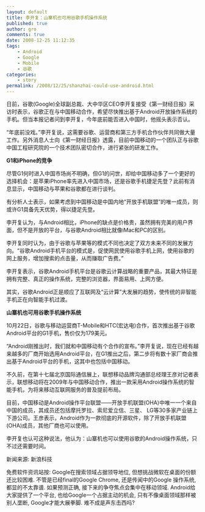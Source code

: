 ```yaml
---
layout: default
title: 李开复：山寨机也可用谷歌手机操作系统
published: true
author: gro
comments: true
date: 2008-12-25 11:12:35
tags:
    - Android
    - Google
    - Mobile
    - 谷歌
categories:
    - story
permalink: /2008/12/25/shanzhai-could-use-android.html
---
```

日前，谷歌(Google)全球副总裁、大中华区CEO李开复接受《第一财经日报》采访时表示，谷歌正在与中国移动合作，希望尽快推出基于Android开放操作系统的手机。但当本报记者问到李开复，今年底前能否进入中国时，他摇头表示否认。

“年底前没戏。”李开复说，这需要谷歌、运营商和第三方手机合作伙伴共同做大量工作。另外消息人士向《第一财经日报》透露，目前中国移动的一个团队正与谷歌中国工程研究院的一个技术团队密切合作，进行紧张的研发工作。


  


**G1和iPhone的竞争**

尽管G1何时进入中国市场尚不明确，但G1的问世，却给中国移动多了一个更好的选择机会：是苹果iPhone率先进入中国市场，还是谷歌手机捷足先登？此前有消息显示，中国移动与苹果和谷歌都在进行谈判。



有分析人士表示，如果考虑到中国移动是中国内地“开放手机联盟”的唯一成员，则或许G1具备先天优势，得以捷足先登。

李开复认为，与Android相比，iPhone的缺点是价格贵，虽然拥有完美的用户界面，但不是开放的平台，与谷歌Android相比就像iMac和PC的区别。

李开复同时认为，由于谷歌与苹果等的模式不同也决定了双方未来不同的发展方向。“谷歌Android手机平台的模式是，促使网民使用谷歌手机上网，使用谷歌的网上服务，增加搜索的点击量，从而赚取广告费。”

李开复表示，谷歌Android手机平台是谷歌云计算战略的重要产品，其最大特征是拥有完整、真正的操作系统，完整的浏览器，界面易用、上网方便。

其实，谷歌Android正是顺应了互联网及“云计算”大发展的趋势，使传统的非智能手机正在向智能手机过渡。

**山寨机也可用谷歌手机操作系统**

10月22日，谷歌与移动运营商T-Mobile和HTC(宏达电)合作，首次推出基于谷歌Android平台的G1手机，售价仅为179美元。

“Android刚推出时，我们就和中国移动有个合作的宣布。”李开复说，现在已经有越来越多的厂商开始选用Android平台，在G1推出之后，第二步将有数十家厂商会推出基于Android平台的手机，这其中也包括中国移动。

不久前，在第十七届北京国际通信展上，联想移动品牌沟通部总经理王彦对记者表示，联想移动将在2009年与中国移动合作，推出一款采用Android操作系统的智能手机，为将来移动互联网服务的普及提前布局。

目前，中国移动是Android操作平台联盟——开放手机联盟(OHA)中唯一一个来自中国的成员，其成员还包括摩托罗拉、索尼爱立信、三星、 LG等30多家产业链上下游公司。王彦表示，Android作为一款彻底的开源软件，除了开放手机联盟(OHA)成员，其他厂商也可以使用。

李开复也认可这种说法，他认为：山寨机也可以使用谷歌的Android操作系统，只不过还需要时间。

新闻来源: 新浪科技

免费软件资讯站按: Google在搜索领域占据领导地位, 但想挑战微软在桌面的份额还比较困难. 不管是已经final的Google Chrome, 还是传闻中的Google 操作系统, 都显的不太靠谱. 如果预测正确, 接下来的争夺焦点会集中在移动领域. Android给大家提供了一个平台, 也给Google一个占据主动的机会, 只有不像桌面领域那样被别人垄断, Google才能大展拳脚. 难不成是声东击西吗?